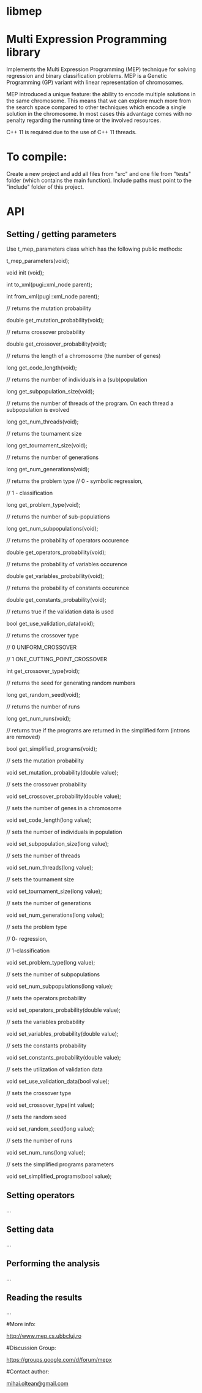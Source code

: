 # libmep

# Multi Expression Programming library

Implements the Multi Expression Programming (MEP) technique for solving regression and binary classification problems. MEP is a Genetic Programming (GP) variant with linear representation of chromosomes.

MEP introduced a unique feature: the ability to encode multiple solutions in the same chromosome. This means that we can explore much more from the search space compared to other techniques which encode a single solution in the chromosome. In most cases this advantage comes with no penalty regarding the running time or the involved resources.

C++ 11 is required due to the use of C++ 11 threads.

# To compile: 

Create a new project and add all files from "src" and one file from "tests" folder (which contains the main function). Include paths must point to the "include" folder of this project.

# API
## Setting / getting parameters

Use t_mep_parameters class which has the following public methods:

t_mep_parameters(void);

void init (void);

int to_xml(pugi::xml_node parent);

int from_xml(pugi::xml_node parent);

// returns the mutation probability

double get_mutation_probability(void);

// returns crossover probability

double get_crossover_probability(void);

// returns the length of a chromosome (the number of genes)

long get_code_length(void);


// returns the number of individuals in a (sub)population

long get_subpopulation_size(void);


// returns the number of threads of the program. On each thread a subpopulation is evolved

long get_num_threads(void);


// returns the tournament size

long get_tournament_size(void);


// returns the number of generations

long get_num_generations(void);


// returns the problem type
// 0 - symbolic regression,

// 1 - classification

long get_problem_type(void);

// returns the number of sub-populations

long get_num_subpopulations(void);

// returns the probability of operators occurence

double get_operators_probability(void);

// returns the probability of variables occurence

double get_variables_probability(void);

// returns the probability of constants occurence

double get_constants_probability(void);

// returns true if the validation data is used

bool get_use_validation_data(void);

// returns the crossover type

// 0 UNIFORM_CROSSOVER

// 1 ONE_CUTTING_POINT_CROSSOVER

int get_crossover_type(void);

// returns the seed for generating random numbers

long get_random_seed(void);

// returns the number of runs

long get_num_runs(void);

// returns true if the programs are returned in the simplified form (introns are removed)

bool get_simplified_programs(void);

// sets the mutation probability

void set_mutation_probability(double value);

// sets the crossover probability

void set_crossover_probability(double value);

// sets the number of genes in a chromosome

void set_code_length(long value);

// sets the number of individuals in population

void set_subpopulation_size(long value);

// sets the number of threads

void set_num_threads(long value);

// sets the tournament size

void set_tournament_size(long value);

// sets the number of generations

void set_num_generations(long value);

// sets the problem type

// 0- regression,

// 1-classification

void set_problem_type(long value);

// sets the number of subpopulations

void set_num_subpopulations(long value);

// sets the operators probability

void set_operators_probability(double value);

// sets the variables probability

void set_variables_probability(double value);

// sets the constants probability

void set_constants_probability(double value);

// sets the utilization of validation data

void set_use_validation_data(bool value);

// sets the crossover type

void set_crossover_type(int value);

// sets the random seed

void set_random_seed(long value);

// sets the number of runs

void set_num_runs(long value);

// sets the simplified programs parameters

void set_simplified_programs(bool value);


## Setting operators
...
## Setting data
...
## Performing the analysis
...
## Reading the results
...

#More info:

http://www.mep.cs.ubbcluj.ro

#Discussion Group:

https://groups.google.com/d/forum/mepx

#Contact author:

mihai.oltean@gmail.com
